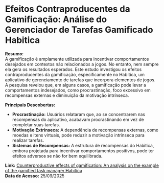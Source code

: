 # Efeitos Contraproducentes da Gamificação: Análise do Gerenciador de Tarefas Gamificado Habitica

**Resumo:**  
A gamificação é amplamente utilizada para incentivar comportamentos desejados em contextos não relacionados a jogos. No entanto, nem sempre ela gera os resultados esperados. Este estudo investigou os efeitos contraproducentes da gamificação, especificamente no Habitica, um aplicativo de gerenciamento de tarefas que incorpora elementos de jogos. A pesquisa revelou que, em alguns casos, a gamificação pode levar a comportamentos indesejados, como procrastinação, foco excessivo em recompensas externas e diminuição da motivação intrínseca.

**Principais Descobertas:**

- **Procrastinação:** Usuários relataram que, ao se concentrarem nas recompensas do aplicativo, acabavam procrastinando em vez de completar suas tarefas.
- **Motivação Extrínseca:** A dependência de recompensas externas, como moedas e itens virtuais, pode reduzir a motivação intrínseca para realizar tarefas.
- **Sistemas de Recompensas:** A estrutura de recompensas do Habitica, embora projetada para incentivar comportamentos positivos, pode ter efeitos adversos se não for bem equilibrada.

**Link:** [Counterproductive effects of gamification: An analysis on the example of the gamified task manager Habitica](https://www.sciencedirect.com/science/article/abs/pii/S1071581918305135)  
**Data de Acesso:** 25/09/2025
